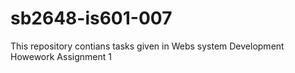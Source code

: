 # sb2648-is601-007
This repository contians tasks given in Webs system Development Howework Assignment 1 
